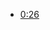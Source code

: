 - [0:26](https://www.youtube.com/watch?v=CrtR12PBKb0&list=PLPNW_gerXa4NKRk-x4U-Cuza8FPV8dx5x&t=0m26s)
